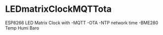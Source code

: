 # LEDmatrixClockMQTTota
ESP8266 LED Matrix Clock with 
-MQTT
-OTA
-NTP  network time
-BME280 Temp Humi Baro

